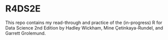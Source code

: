 # R4DS2E
This repo contains my read-through and practice of the (in-progress) R for Data Science 2nd Edition by Hadley Wickham, Mine Çetinkaya-Rundel, and Garrett Grolemund.
